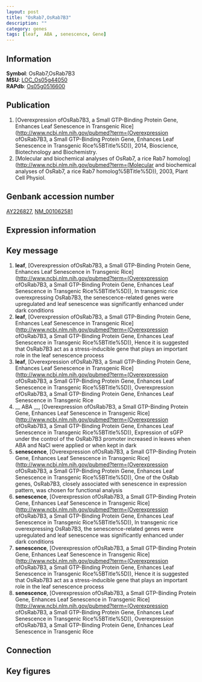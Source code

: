 ```yaml
---
layout: post
title: "OsRab7,OsRab7B3"
description: ""
category: genes
tags: [leaf,  ABA , senescence, Gene]
---
```


## Information
__Symbol__: OsRab7,OsRab7B3  
__MSU__: [LOC_Os05g44050](http://rice.plantbiology.msu.edu/cgi-bin/ORF_infopage.cgi?orf=LOC_Os05g44050)  
__RAPdb__: [Os05g0516600](http://rapdb.dna.affrc.go.jp/viewer/gbrowse_details/irgsp1?name=Os05g0516600)  

## Publication
1. [Overexpression ofOsRab7B3, a Small GTP-Binding Protein Gene, Enhances Leaf Senescence in Transgenic Rice](http://www.ncbi.nlm.nih.gov/pubmed?term=(Overexpression ofOsRab7B3, a Small GTP-Binding Protein Gene, Enhances Leaf Senescence in Transgenic Rice%5BTitle%5D)), 2014, Bioscience, Biotechnology and Biochemistry.
2. [Molecular and biochemical analyses of OsRab7, a rice Rab7 homolog](http://www.ncbi.nlm.nih.gov/pubmed?term=(Molecular and biochemical analyses of OsRab7, a rice Rab7 homolog%5BTitle%5D)), 2003, Plant Cell Physiol.

## Genbank accession number
[AY226827](http://www.ncbi.nlm.nih.gov/nuccore/AY226827), [NM_001062581](http://www.ncbi.nlm.nih.gov/nuccore/NM_001062581)

## Expression information

## Key message
1. __leaf__, [Overexpression ofOsRab7B3, a Small GTP-Binding Protein Gene, Enhances Leaf Senescence in Transgenic Rice](http://www.ncbi.nlm.nih.gov/pubmed?term=(Overexpression ofOsRab7B3, a Small GTP-Binding Protein Gene, Enhances Leaf Senescence in Transgenic Rice%5BTitle%5D)),  In transgenic rice overexpressing OsRab7B3, the senescence-related genes were upregulated and leaf senescence was significantly enhanced under dark conditions
2. __leaf__, [Overexpression ofOsRab7B3, a Small GTP-Binding Protein Gene, Enhances Leaf Senescence in Transgenic Rice](http://www.ncbi.nlm.nih.gov/pubmed?term=(Overexpression ofOsRab7B3, a Small GTP-Binding Protein Gene, Enhances Leaf Senescence in Transgenic Rice%5BTitle%5D)),  Hence it is suggested that OsRab7B3 act as a stress-inducible gene that plays an important role in the leaf senescence process
3. __leaf__, [Overexpression ofOsRab7B3, a Small GTP-Binding Protein Gene, Enhances Leaf Senescence in Transgenic Rice](http://www.ncbi.nlm.nih.gov/pubmed?term=(Overexpression ofOsRab7B3, a Small GTP-Binding Protein Gene, Enhances Leaf Senescence in Transgenic Rice%5BTitle%5D)), Overexpression ofOsRab7B3, a Small GTP-Binding Protein Gene, Enhances Leaf Senescence in Transgenic Rice
4. __ ABA __, [Overexpression ofOsRab7B3, a Small GTP-Binding Protein Gene, Enhances Leaf Senescence in Transgenic Rice](http://www.ncbi.nlm.nih.gov/pubmed?term=(Overexpression ofOsRab7B3, a Small GTP-Binding Protein Gene, Enhances Leaf Senescence in Transgenic Rice%5BTitle%5D)),  Expression of sGFP under the control of the OsRab7B3 promoter increased in leaves when ABA and NaCl were applied or when kept in dark
5. __senescence__, [Overexpression ofOsRab7B3, a Small GTP-Binding Protein Gene, Enhances Leaf Senescence in Transgenic Rice](http://www.ncbi.nlm.nih.gov/pubmed?term=(Overexpression ofOsRab7B3, a Small GTP-Binding Protein Gene, Enhances Leaf Senescence in Transgenic Rice%5BTitle%5D)),  One of the OsRab genes, OsRab7B3, closely associated with senescence in expression pattern, was chosen for functional analysis
6. __senescence__, [Overexpression ofOsRab7B3, a Small GTP-Binding Protein Gene, Enhances Leaf Senescence in Transgenic Rice](http://www.ncbi.nlm.nih.gov/pubmed?term=(Overexpression ofOsRab7B3, a Small GTP-Binding Protein Gene, Enhances Leaf Senescence in Transgenic Rice%5BTitle%5D)),  In transgenic rice overexpressing OsRab7B3, the senescence-related genes were upregulated and leaf senescence was significantly enhanced under dark conditions
7. __senescence__, [Overexpression ofOsRab7B3, a Small GTP-Binding Protein Gene, Enhances Leaf Senescence in Transgenic Rice](http://www.ncbi.nlm.nih.gov/pubmed?term=(Overexpression ofOsRab7B3, a Small GTP-Binding Protein Gene, Enhances Leaf Senescence in Transgenic Rice%5BTitle%5D)),  Hence it is suggested that OsRab7B3 act as a stress-inducible gene that plays an important role in the leaf senescence process
8. __senescence__, [Overexpression ofOsRab7B3, a Small GTP-Binding Protein Gene, Enhances Leaf Senescence in Transgenic Rice](http://www.ncbi.nlm.nih.gov/pubmed?term=(Overexpression ofOsRab7B3, a Small GTP-Binding Protein Gene, Enhances Leaf Senescence in Transgenic Rice%5BTitle%5D)), Overexpression ofOsRab7B3, a Small GTP-Binding Protein Gene, Enhances Leaf Senescence in Transgenic Rice

## Connection

## Key figures


